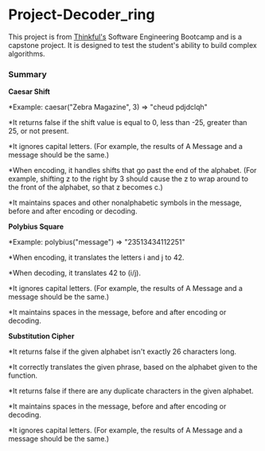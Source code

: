 # Project-Decoder_ring

This project is from [Thinkful's](https://www.thinkful.com/bootcamp/web-development/) Software Engineering Bootcamp and is a capstone project. It is designed to test the student's ability to build complex algorithms.

### Summary

<strong>Caesar Shift</strong>

*Example: caesar("Zebra Magazine", 3) => "cheud pdjdclqh"

*It returns false if the shift value is equal to 0, less than -25, greater than 25, or not present.

*It ignores capital letters. (For example, the results of A Message and a message should be the same.)

*When encoding, it handles shifts that go past the end of the alphabet. (For example, shifting z to the right by 3 should cause the z to wrap around to the front of the alphabet, so that z becomes c.)

*It maintains spaces and other nonalphabetic symbols in the message, before and after encoding or decoding.

<strong>Polybius Square</strong>

*Example: polybius("message") => "23513434112251"

*When encoding, it translates the letters i and j to 42.

*When decoding, it translates 42 to (i/j).

*It ignores capital letters. (For example, the results of A Message and a message should be the same.)

*It maintains spaces in the message, before and after encoding or decoding.

<strong>Substitution Cipher</strong>

*It returns false if the given alphabet isn't exactly 26 characters long.

*It correctly translates the given phrase, based on the alphabet given to the function.

*It returns false if there are any duplicate characters in the given alphabet.

*It maintains spaces in the message, before and after encoding or decoding.

*It ignores capital letters. (For example, the results of A Message and a message should be the same.)
